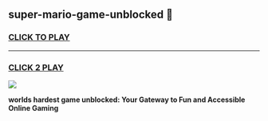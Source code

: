 
## super-mario-game-unblocked 👋
<h3>
<a href="https://premium.freeplayer.one?title=super-mario-game-unblocked&ref=14F">CLICK TO PLAY</a></h3>
<hr>

<h3>
<a href="https://premium.freeplayer.one?title=super-mario-game-unblocked&ref=14F">CLICK 2 PLAY</a>
  
</h3>

<a href="https://premium.freeplayer.one?title=super-mario-game-unblocked&ref=12F/"><img src="https://clearcache.store/games.png"></a>


**worlds hardest game unblocked: Your Gateway to Fun and Accessible Online Gaming**
